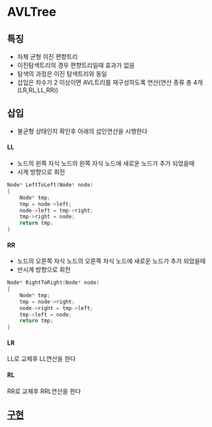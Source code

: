 # AVLTree

## 특징
- 자체 균형 이진 편향트리
- 이진탐색트리의 경우 편향트리일때 효과가 없음
- 탐색의 과정은 이진 탐색트리와 동일
- 삽입은 차수가 2 이상이면 AVL트리를 재구성하도록 연산(연산 종류 총 4개 (LR,RL,LL,RR))

## 삽입
- 불균형 상태인지 확인후 아래의 삽인연산을 시행한다
#### LL
- 노드의 왼쪽 자식 노드의 왼쪽 자식 노드에 새로운 노드가 추가 되었을때
- 시계 방향으로 회전
```cpp
Node* LeftToLeft(Node* node)
{
	Node* tmp;
	tmp = node->left;
	node->left = tmp->right;
	tmp->right = node;
	return tmp;
}
```
#### RR
- 노드의 오른쪽 자식 노드의 오른쪽 자식 노드에 새로운 노드가 추가 되었을때
- 반시계 방향으로 회전
```cpp
Node* RightToRight(Node* node)
{
	Node* tmp;
	tmp = node->right;
	node->right = tmp->left;
	tmp->left = node;
	return tmp;
}
```
#### LR
LL로 교체후 LL연산을 한다
#### RL
RR로 교체후 RRL연산을 한다

## [구현](./AVLTreeDepthCheck)
